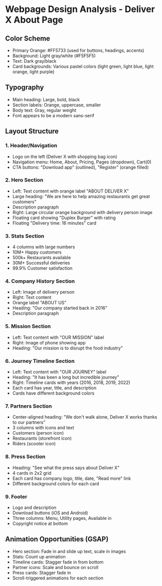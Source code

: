 # Webpage Design Analysis - Deliver X About Page

## Color Scheme
- Primary Orange: #FF5733 (used for buttons, headings, accents)
- Background: Light gray/white (#F5F5F5)
- Text: Dark gray/black
- Card backgrounds: Various pastel colors (light green, light blue, light orange, light purple)

## Typography
- Main heading: Large, bold, black
- Section labels: Orange, uppercase, smaller
- Body text: Gray, regular weight
- Font appears to be a modern sans-serif

## Layout Structure

### 1. Header/Navigation
- Logo on the left (Deliver X with shopping bag icon)
- Navigation menu: Home, About, Pricing, Pages (dropdown), Cart(0)
- CTA buttons: "Download app" (outlined), "Register" (orange filled)

### 2. Hero Section
- Left: Text content with orange label "ABOUT DELIVER X"
- Large heading: "We are here to help amazing restaurants get great customers"
- Description paragraph
- Right: Large circular orange background with delivery person image
- Floating card showing "Duplex Burger" with rating
- Floating "Delivery time: 16 minutes" card

### 3. Stats Section
- 4 columns with large numbers
- 10M+ Happy customers
- 500k+ Restaurants available
- 30M+ Successful deliveries
- 99.9% Customer satisfaction

### 4. Company History Section
- Left: Image of delivery person
- Right: Text content
- Orange label "ABOUT US"
- Heading: "Our company started back in 2016"
- Description paragraph

### 5. Mission Section
- Left: Text content with "OUR MISSION" label
- Right: Image of phone showing app
- Heading: "Our mission is to disrupt the food industry"

### 6. Journey Timeline Section
- Left: Text content with "OUR JOURNEY" label
- Heading: "It has been a long but incredible journey"
- Right: Timeline cards with years (2016, 2018, 2019, 2022)
- Each card has year, title, and description
- Cards have different background colors

### 7. Partners Section
- Center-aligned heading: "We don't walk alone, Deliver X works thanks to our partners"
- 3 columns with icons and text
- Customers (person icon)
- Restaurants (storefront icon)
- Riders (scooter icon)

### 8. Press Section
- Heading: "See what the press says about Deliver X"
- 4 cards in 2x2 grid
- Each card has company logo, title, date, "Read more" link
- Different background colors for each card

### 9. Footer
- Logo and description
- Download buttons (iOS and Android)
- Three columns: Menu, Utility pages, Available in
- Copyright notice at bottom

## Animation Opportunities (GSAP)
- Hero section: Fade in and slide up text, scale in images
- Stats: Count up animation
- Timeline cards: Stagger fade in from bottom
- Partner icons: Scale and bounce on scroll
- Press cards: Stagger fade in
- Scroll-triggered animations for each section
